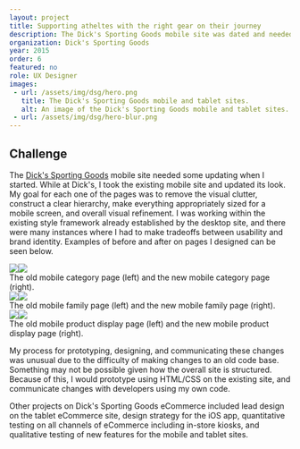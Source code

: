 ```yaml
---
layout: project
title: Supporting atheltes with the right gear on their journey
description: The Dick's Sporting Goods mobile site was dated and needed updates to make it more usable. I refreshed the visual design of the mobile site to make it easier for those shopping to get the gear they need.
organization: Dick's Sporting Goods
year: 2015
order: 6
featured: no
role: UX Designer
images: 
 - url: /assets/img/dsg/hero.png
   title: The Dick's Sporting Goods mobile and tablet sites.
   alt: An image of the Dick's Sporting Goods mobile and tablet sites.
 - url: /assets/img/dsg/hero-blur.png
---
```


## Challenge

The <a target="_blank" href="http://www.dickssportinggoods.com/">Dick's Sporting Goods</a> mobile site needed some updating when I started. While at Dick's, I took the existing mobile site and updated its look. My goal for each one of the pages was to remove the visual clutter, construct a clear hierarchy, make everything appropriately sized for a mobile screen, and overall visual refinement. I was working within the existing style framework already established by the desktop site, and there were many instances where I had to make tradeoffs between usability and brand identity. Examples of before and after on pages I designed can be seen below.

<div class="scrollBlock"><img class="image scroll" src="/assets/img/dsg/old-category.png"><img class="image scroll" src="/assets/img/dsg/new-category.png"></div><div class="image nine columns scrollBlockCaption">The old mobile category page (left) and the new mobile category page (right).</div>

<div class="scrollBlock"><img class="image scroll" src="/assets/img/dsg/old-family.png"><img class="image scroll" src="/assets/img/dsg/new-family.png"></div><div class="image nine columns scrollBlockCaption">The old mobile family page (left) and the new mobile family page (right).</div>

<div class="scrollBlock"><img class="image scroll" src="/assets/img/dsg/old-pdp.png"><img class="image scroll" src="/assets/img/dsg/new-pdp.png"></div><div class="image nine columns scrollBlockCaption">The old mobile product display page (left) and the new mobile product display page (right).</div>

My process for prototyping, designing, and communicating these changes was unusual due to the difficulty of making changes to an old code base. Something may not be possible given how the overall site is structured. Because of this, I would prototype using HTML/CSS on the existing site, and communicate changes with developers using my own code.

Other projects on Dick's Sporting Goods eCommerce included lead design on the tablet eCommerce site, design strategy for the iOS app, quantitative testing on all channels of eCommerce including in-store kiosks, and qualitative testing of new features for the mobile and tablet sites.